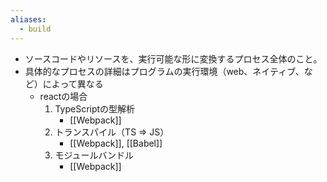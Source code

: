 ```yaml
---
aliases:
  - build
---
```

- ソースコードやリソースを、実行可能な形に変換するプロセス全体のこと。
- 具体的なプロセスの詳細はプログラムの実行環境（web、ネイティブ、など）によって異なる
	- reactの場合
		1. TypeScriptの型解析
			- [[Webpack]]
		2. トランスパイル（TS => JS）
			- [[Webpack]], [[Babel]]
		3. モジュールバンドル
			- [[Webpack]]
	